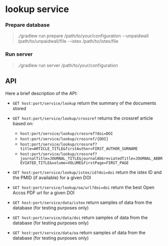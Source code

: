 # lookup service



### Prepare database 
> ./gradlew run prepare /path/to/your/configuration --unpaidwall /path/to/unpaidwall/file --istex /path/to/istex/file 


### Run server
> ./gradlew run server /path/to/your/configuration


## API

Here a brief description of the API: 

- `GET host:port/service/lookup` return the summary of the documents stored
- `GET host:port/service/lookup/crossref` returns the crossref article based on: 
    - `host:port/service/lookup/crossref?doi=DOI`
    - `host:port/service/lookup/crossref/{DOI}`
    - `host:port/service/lookup/crossref?title=ARTICLE_TITLE&firstAuthor=FIRST_AUTHOR_SURNAME` 
    - `host:port/service/lookup/crossref?journalTitle=JOURNAL_TITLE&journalAbbreviatedTitle=JOURNAL_ABBREVIATED_TITLE&volume=VOLUME&firstPage=FIRST_PAGE`
    
- `GET host:port/service/lookup/istex/id?doi=doi` return the istex ID and the PMID (if available) for a given DOI
- `GET host:port/service/lookup/oa/url?doi=doi` return the best Open Accss PDF url for a given DOI 

- `GET host:port/service/data/istex` return samples of data from the database (for testing purposes only)   
- `GET host:port/service/data/doi` return samples of data from the database (for testing purposes only)
- `GET host:port/service/data/oa` return samples of data from the database (for testing purposes only)
